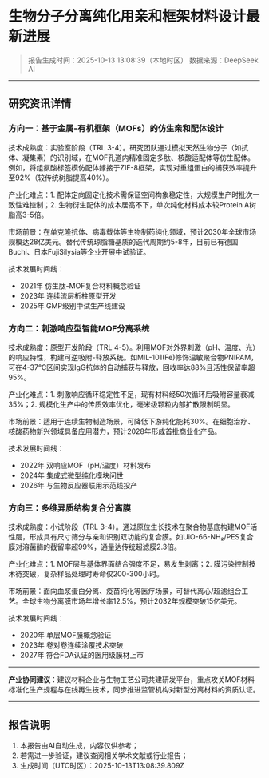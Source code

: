 # 生物分子分离纯化用亲和框架材料设计最新进展

> 报告生成时间：2025-10-13 13:08:39（本地时区）
> 数据来源：DeepSeek AI

---

## 研究资讯详情
### 方向一：基于金属-有机框架（MOFs）的仿生亲和配体设计

技术成熟度：实验室阶段（TRL 3-4）。研究团队通过模拟天然生物分子（如抗体、凝集素）的识别域，在MOF孔道内精准固定多肽、核酸适配体等仿生配体。例如，将组氨酸标签模仿配体嫁接于ZIF-8框架，实现对重组蛋白的捕获效率提升至92%（较传统树脂提高40%）。

产业化难点：1. 配体定向固定化技术需保证空间构象稳定性，大规模生产时批次一致性难控制；2. 生物衍生配体的成本居高不下，单次纯化材料成本较Protein A树脂高3-5倍。

市场前景：在单克隆抗体、病毒载体等生物制药纯化领域，预计2030年全球市场规模达28亿美元。替代传统琼脂糖基质的迭代周期约5-8年，目前已有德国Buchi、日本FujiSilysia等企业开展中试验证。

技术发展时间线：
- 2021年 仿生肽-MOF复合材料概念验证
- 2023年 连续流层析柱原型开发
- 2025年 GMP级别中试生产线建设

### 方向二：刺激响应型智能MOF分离系统

技术成熟度：原型开发阶段（TRL 4-5）。利用MOF对外界刺激（pH、温度、光）的响应特性，构建可逆吸附-释放系统。如MIL-101(Fe)修饰温敏聚合物PNIPAM，可在4-37℃区间实现IgG抗体的自动捕获与释放，回收率达88%且活性保留率超95%。

产业化难点：1. 刺激响应循环稳定性不足，现有材料经50次循环后吸附容量衰减35%；2. 规模化生产中的传质效率优化，毫米级颗粒内部扩散限制明显。

市场前景：适用于连续生物制造场景，可降低下游纯化能耗30%。在细胞治疗、核酸药物新兴领域具备应用潜力，预计2028年形成首批商业化产品。

技术发展时间线：
- 2022年 双响应MOF（pH/温度）材料发布
- 2024年 集成式微型纯化模块问世
- 2026年 与生物反应器联用示范线投产

### 方向三：多维异质结构复合分离膜

技术成熟度：小试阶段（TRL 3-4）。通过原位生长技术在聚合物基底构建MOF活性层，形成具有尺寸筛分与亲和识别双功能的复合膜。如UiO-66-NH₂/PES复合膜对溶菌酶的截留率超99%，通量达传统超滤膜2.3倍。

产业化难点：1. MOF层与基体界面结合强度不足，易发生剥离；2. 膜污染控制技术待突破，复杂样品处理时寿命仅200-300小时。

市场前景：面向血浆蛋白分离、疫苗纯化等医疗场景，可替代离心/超滤组合工艺。全球生物分离膜市场年增长率12.5%，预计2032年规模突破15亿美元。

技术发展时间线：
- 2020年 单层MOF膜概念验证
- 2023年 卷对卷连续涂覆技术突破
- 2027年 符合FDA认证的医用级膜材上市

---
**产业协同建议**：建议材料企业与生物工艺公司共建研发平台，重点攻关MOF材料标准化生产规程与在线再生技术，同步推进监管机构对新型分离材料的资质认证。

---

## 报告说明
1. 本报告由AI自动生成，内容仅供参考；
2. 若需进一步验证，建议查阅相关学术文献或行业报告；
3. 生成时间（UTC时区）：2025-10-13T13:08:39.809Z
